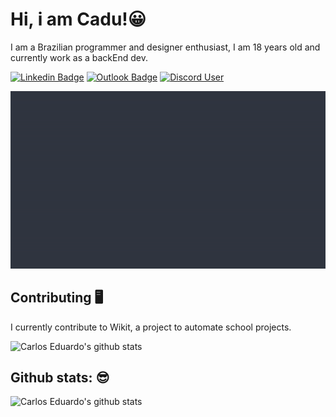 <h1>Hi, i am Cadu!😀 </h1>

I am a Brazilian programmer and designer enthusiast, I am 18 years old and currently work as a backEnd dev.

[![Linkedin Badge](https://img.shields.io/static/v1?message=Carlos%20%45duardo&logo=linkedin&labelColor=grey&color=grey&logoColor=white&label=%20)](https://www.linkedin.com/in/carlos-eduardo-2884321bb/) [![Outlook Badge](https://img.shields.io/static/v1?message=caducadusantos1@outlook.com&logo=Gmail&labelColor=grey&color=grey&logoColor=white&label=%20)](mailto:caducadusantos1@outlook.com) [![Discord User](https://img.shields.io/static/v1?message=carlinhos%20%236099&logo=discord&labelColor=grey&color=grey&logoColor=white&label=%20)](https://discord.com/users/455174170729512982)

![alt text](https://github.com/Caduzzin/caduzzin/blob/main/assets/Icon.gif)



## Contributing 🖥️

I currently contribute to Wikit, a project to automate school projects.

![Carlos Eduardo's github stats](https://github-readme-stats.vercel.app/api/pin/?username=Caduzzin&repo=Wikit&theme=react)


## Github stats: 😎
![Carlos Eduardo's github stats](https://github-readme-stats.vercel.app/api?username=Caduzzin&hide=["issues"]&&theme=react)



